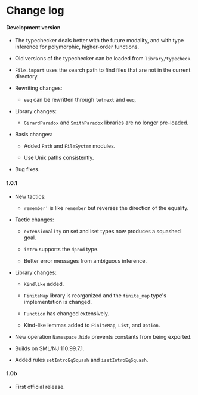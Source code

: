 # Change log

#### Development version

- The typechecker deals better with the future modality, and with type
  inference for polymorphic, higher-order functions.

- Old versions of the typechecker can be loaded from
  `library/typecheck`.

- `File.import` uses the search path to find files that are not in the
  current directory.

- Rewriting changes:

  + `eeq` can be rewritten through `letnext` and `eeq`.

- Library changes:

  + `GirardParadox` and `SmithParadox` libraries are no longer
     pre-loaded.

- Basis changes:

  + Added `Path` and `FileSystem` modules.

  + Use Unix paths consistently.

- Bug fixes.


#### 1.0.1

- New tactics:

  + `remember'` is like `remember` but reverses the direction of the
    equality.

- Tactic changes:

  + `extensionality` on set and iset types now produces a squashed
     goal.

  + `intro` supports the `dprod` type.

  + Better error messages from ambiguous inference.

- Library changes:

  + `Kindlike` added.

  + `FiniteMap` library is reorganized and the `finite_map` type's
    implementation is changed.

  + `Function` has changed extensively.

  + Kind-like lemmas added to `FiniteMap`, `List`, and `Option`.

- New operation `Namespace.hide` prevents constants from being
  exported.

- Builds on SML/NJ 110.99.7.1.

- Added rules `setIntroEqSquash` and `isetIntroEqSquash`.


#### 1.0b

- First official release.
